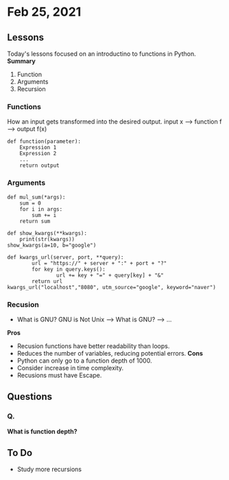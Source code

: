 # Feb 25, 2021

## Lessons
Today's lessons focused on an introductino to functions in Python.
**Summary**
1. Function
2. Arguments
3. Recursion

### Functions
How an input gets transformed into the desired output. 
input x --> function f --> output f(x)

```
def function(parameter):
    Expression 1
    Expression 2
    ...
    return output
```

### Arguments

```
def mul_sum(*args):
    sum = 0
    for i in args:
        sum += i
    return sum
```

```
def show_kwargs(**kwargs):
    print(str(kwargs))
show_kwargs(a=10, b="google")
```

```
def kwargs_url(server, port, **query):
        url = "https://" + server + ":" + port + "?"
        for key in query.keys():
                url += key + "=" + query[key] + "&"
        return url
kwargs_url("localhost","8080", utm_source="google", keyword="naver")
```

### Recusion 
- What is GNU? GNU is Not Unix --> What is GNU? --> ...

**Pros**
- Recusion functions have better readability than loops.
- Reduces the number of variables, reducing potential errors.
**Cons**
- Python can only go to a function depth of 1000.
- Consider increase in time complexity.
- Recusions must have Escape.

## Questions
### Q.
**What is function depth?**

## To Do
- Study more recursions